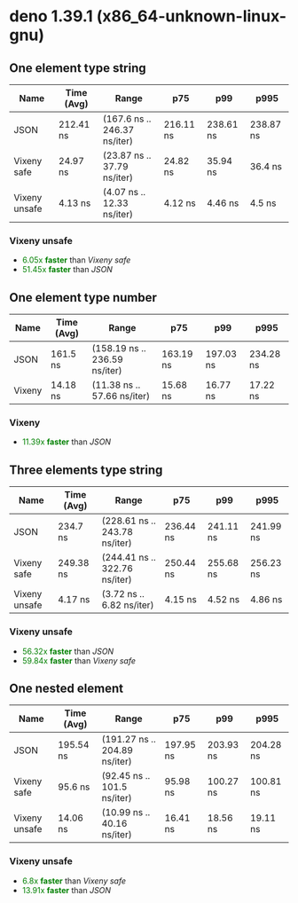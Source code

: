 
# deno 1.39.1 (x86_64-unknown-linux-gnu)

## One element type string
| Name | Time (Avg) | Range | p75 | p99 | p995 |
|------|------------|-------|-----|-----|------|
| JSON | 212.41 ns | (167.6 ns .. 246.37 ns/iter) | 216.11 ns | 238.61 ns | 238.87 ns |
| Vixeny safe | 24.97 ns | (23.87 ns .. 37.79 ns/iter) | 24.82 ns | 35.94 ns | 36.4 ns |
| Vixeny unsafe | 4.13 ns | (4.07 ns .. 12.33 ns/iter) | 4.12 ns | 4.46 ns | 4.5 ns |## **Summary** for *One element type string*

### **Vixeny unsafe** 

- <span style="color:green">6.05x **faster**</span> than *Vixeny safe*
- <span style="color:green">51.45x **faster**</span> than *JSON*





## One element type number
| Name | Time (Avg) | Range | p75 | p99 | p995 |
|------|------------|-------|-----|-----|------|
| JSON | 161.5 ns | (158.19 ns .. 236.59 ns/iter) | 163.19 ns | 197.03 ns | 234.28 ns |
| Vixeny | 14.18 ns | (11.38 ns .. 57.66 ns/iter) | 15.68 ns | 16.77 ns | 17.22 ns |## **Summary** for *One element type number*

### **Vixeny** 

- <span style="color:green">11.39x **faster**</span> than *JSON*





## Three elements type string
| Name | Time (Avg) | Range | p75 | p99 | p995 |
|------|------------|-------|-----|-----|------|
| JSON | 234.7 ns | (228.61 ns .. 243.78 ns/iter) | 236.44 ns | 241.11 ns | 241.99 ns |
| Vixeny safe | 249.38 ns | (244.41 ns .. 322.76 ns/iter) | 250.44 ns | 255.68 ns | 256.23 ns |
| Vixeny unsafe | 4.17 ns | (3.72 ns .. 6.82 ns/iter) | 4.15 ns | 4.52 ns | 4.86 ns |## **Summary** for *Three elements type string*

### **Vixeny unsafe** 

- <span style="color:green">56.32x **faster**</span> than *JSON*
- <span style="color:green">59.84x **faster**</span> than *Vixeny safe*





## One nested element
| Name | Time (Avg) | Range | p75 | p99 | p995 |
|------|------------|-------|-----|-----|------|
| JSON | 195.54 ns | (191.27 ns .. 204.89 ns/iter) | 197.95 ns | 203.93 ns | 204.28 ns |
| Vixeny safe | 95.6 ns | (92.45 ns .. 101.5 ns/iter) | 95.98 ns | 100.27 ns | 100.81 ns |
| Vixeny unsafe | 14.06 ns | (10.99 ns .. 40.16 ns/iter) | 16.41 ns | 18.56 ns | 19.11 ns |## **Summary** for *One nested element*

### **Vixeny unsafe** 

- <span style="color:green">6.8x **faster**</span> than *Vixeny safe*
- <span style="color:green">13.91x **faster**</span> than *JSON*


